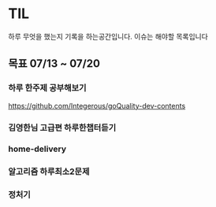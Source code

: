 # TIL
하루 무엇을 했는지 기록을 하는공간입니다.
이슈는 해야할 목록입니다


## 목표 07/13 ~ 07/20

### 하루 한주제 공부해보기
https://github.com/Integerous/goQuality-dev-contents

### 김영한님 고급편 하루한챕터듣기

### home-delivery

### 알고리즘 하루최소2문제

### 정처기

